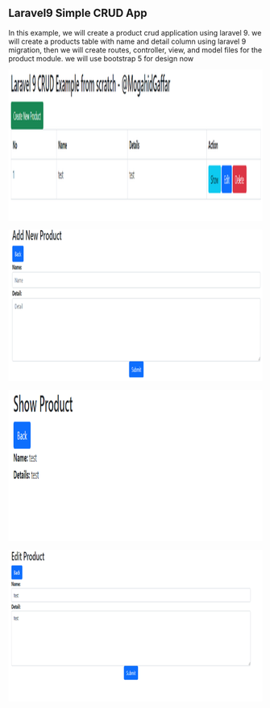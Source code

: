 
## Laravel9 Simple CRUD App
In this example, we will create a product crud application using laravel 9. 
we will create a products table with name and detail column using laravel 9 migration, then we will create routes, controller, view, and model files for the product module. we will use bootstrap 5 for design now

 <p align="center"><a h target="_blank"><img src="https://github.com/MogahidGaffar/laravel9-crud/blob/main/public/screenshots/1.png" height="300" width="600" ></a></p>


 <p align="center"><a  target="_blank"><img src="https://github.com/MogahidGaffar/laravel9-crud/blob/main/public/screenshots/2.png" height="300" width="600"></a></p>



 <p align="center"><a  target="_blank"><img src="https://github.com/MogahidGaffar/laravel9-crud/blob/main/public/screenshots/3.png" height="300" width="600" ></a></p>



 <p align="center"><a target="_blank"><img src="https://github.com/MogahidGaffar/laravel9-crud/blob/main/public/screenshots/4.png"height="300" width="600" ></a></p>


